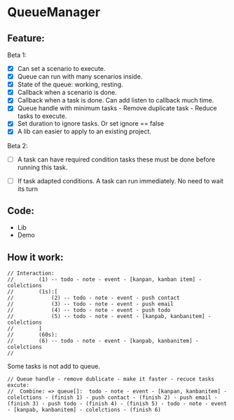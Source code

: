 # QueueManager

## Feature:

Beta 1:
- [x] Can set a scenario to execute.
- [x] Queue can run with many scenarios inside.
- [x] State of the queue: working, resting.
- [x] Callback when a scenario is done.  
- [x] Callback when a task is done. Can add listen to callback much time.
- [x] Queue handle with minimum tasks - Remove duplicate task - Reduce tasks to execute.
- [x] Set duration to ignore tasks. Or set ignore == false
- [x] A lib can easier to apply to an existing project.

Beta 2:
- [ ] A task can have required condition tasks these must be done before running this task.
- [ ] If task adapted conditions. A task can run immediately. No need to wait its turn


## Code:
- Lib
- Demo


## How it work:

```
// Interaction:
//        (1) -- todo - note - event - [kanpan, kanban item] - colelctions
//        (1s):[
//            (2) -- todo - note - event - push contact
//            (3) -- todo - note - event - push email
//            (4) -- todo - note - event - push todo
//            (5) -- todo - note - event - [kanpab, kanbanitem] - colelctions
//        ]
//        (60s):
//        (6) -- todo - note - event - [kanpab, kanbanitem] - colelctions
//
```

Some tasks is not add to queue.

```
// Queue handle - remove dublicate - make it faster - recuce tasks excute:
//  Combine: => queue[]:  todo - note - event - [kanpan, kanbanitem] - colelctions - (finish 1) - push contact - (finish 2) - push email - (finish 3) - push todo - (finish 4) - (finish 5) - todo - note - event - [kanpab, kanbanitem] - colelctions - (finish 6)


```

